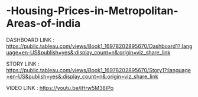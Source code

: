 # -Housing-Prices-in-Metropolitan-Areas-of-india

DASHBOARD LINK : https://public.tableau.com/views/Book1_16978202895670/Dashboard1?:language=en-US&publish=yes&:display_count=n&:origin=viz_share_link

STORY LINK : https://public.tableau.com/views/Book1_16978202895670/Story1?:language=en-US&publish=yes&:display_count=n&:origin=viz_share_link

VIDEO LINK : https://youtu.be/iHrw5M38IPo
